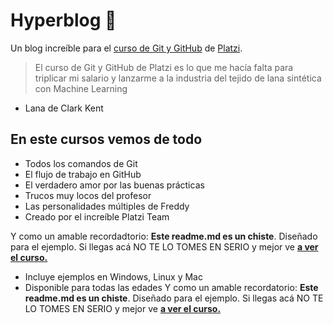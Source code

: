 # Hyperblog 💚
Un blog increíble para el [curso de Git y GitHub](https://platzi/cursos/git-github/ "Curso de Git y GitHub") de [Platzi](https://platzi.com/ "Platzi").
> El curso de Git y GitHub de Platzi es lo que me hacía falta para triplicar mi salario y lanzarme a la industria del tejido de lana sintética con Machine Learning
 - Lana de Clark Kent

## En este cursos vemos de todo
- Todos los comandos de Git
- El flujo de trabajo en GitHub
- El verdadero amor por las buenas prácticas
- Trucos muy locos del profesor
- Las personalidades múltiples de Freddy
- Creado por el increíble Platzi Team

Y como un amable recordadtorio: **Este readme.md es un chiste**. Diseñado para el ejemplo. Si llegas acá NO TE LO TOMES EN SERIO y mejor ve [**a ver el curso.**](https://platzi/cursos/git-github/ "Curso de Git y GitHub")
- Incluye ejemplos en Windows, Linux y Mac
- Disponible para todas las edades
Y como un amable recordatorio: **Este readme.md es un chiste**. Diseñado para el ejemplo. Si llegas acá NO TE LO TOMES EN SERIO y mejor ve [**a ver el curso.**](https://platzi/cursos/git-github/ "Curso de Git y GitHub")
